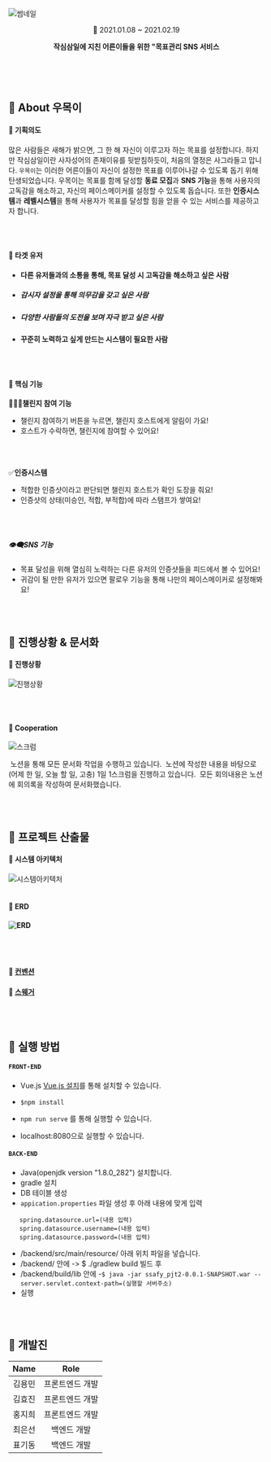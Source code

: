 ![썸네일](images/Woomoki썸네일.jpg)

<p align="center">📆 2021.01.08 ~ 2021.02.19 </p>

<p align="center">
	<strong>작심삼일에 지친 어른이들을 위한 "목표관리 SNS 서비스</strong>
    <br/>
    <br/>
</p>
<br/><br>

## 🌳 About 우목이

#### 🌱 기획의도

많은 사람들은 새해가 밝으면, 그 한 해 자신이 이루고자 하는 목표를 설정합니다.  하지만 작심삼일이란 사자성어의 존재이유를 뒷받침하듯이, 처음의 열정은 사그라들고 맙니다. `우목이`는 이러한 어른이들이 자신이 설정한 목표를 이루어나갈 수 있도록 돕기 위해 탄생되었습니다. 우목이는 목표를 함께 달성할 **동료 모집**과 **SNS 기능**을 통해 사용자의 고독감을 해소하고,  자신의 페이스메이커를 설정할 수 있도록 돕습니다. 또한  **인증시스템**과 **레벨시스템**을 통해 사용자가 목표를 달성할 힘을 얻을 수 있는 서비스를 제공하고자 합니다. 

</br>

</br>

#### 🌱 타겟 유저

- **다른 유저들과의 소통을 통해,  목표 달성 시 고독감을 해소하고 싶은 사람**

- ##### 감시자 설정을 통해 의무감을 갖고 싶은 사람

- ##### 다양한 사람들의 도전을 보며 자극 받고 싶은 사람

- **꾸준히 노력하고 싶게 만드는 시스템이 필요한 사람**

</br>

</br>

#### 🌱 핵심 기능

👩‍👩‍👦**챌린지 참여 기능**

- 챌린지 참여하기 버튼을 누르면, 챌린지 호스트에게 알림이 가요!
- 호스트가 수락하면, 챌린지에 참여할 수 있어요!

<br><br>

✅**인증시스템**

- 적합한 인증샷이라고 판단되면 챌린지 호스트가 확인 도장을 줘요!
- 인증샷의 상태(미승인, 적합, 부적합)에 따라 스탬프가 쌓여요!

<br><br>

##### 👁‍🗨SNS 기능

- 목표 달성을 위해 열심히 노력하는 다른 유저의 인증샷들을 피드에서 볼 수 있어요!
- 귀감이 될 만한 유저가 있으면 팔로우 기능을 통해 나만의 페이스메이커로 설정해봐요!

<br><br>

## 🌳 진행상황  &  문서화
#### 🌱 진행상황

![진행상황](images/진행상황.png)

<br><br>

#### 🌱 Cooperation
![스크럼](images/문서화.png)

​	노션을 통해 모든 문서화 작업을 수행하고 있습니다.
​	노션에 작성한 내용을 바탕으로(어제 한 일, 오늘 할 일, 고충) 1일 1스크럼을 진행하고 있습니다.
​	모든 회의내용은 노션에 회의록을 작성하여 문서화했습니다. 

<br><br>

## 🌳 프로젝트 산출물
#### 🌱 시스템 아키텍처

![시스템아키텍처](images/116650239-cdb37200-a9bb-11eb-9139-a66b5fe694b8.png)
<br><br>

#### 🌱 ERD

#### ![ERD](images/ERD.png)
<br><br>

#### 🌱 [컨벤션](https://www.notion.so/332cddb89bff4354b3aee8bc1d2746a8)
#### 🌱 [스웨거](https://www.notion.so/a4d59235ba6f4795b0c7677414e0d766)
<br><br>

## 🌳 실행 방법 


#### `FRONT-END`

- Vue.js [Vue.js 설치](https://kr.vuejs.org/v2/guide/index.html)를 통해 설치할 수 있습니다. 

- ``` $npm install ```

- ```npm run serve``` 를 통해 실행할 수 있습니다. 

- localhost:8080으로 실행할 수 있습니다.

  

#### `BACK-END`

- Java(openjdk version "1.8.0_282") 설치합니다.
- gradle 설치
- DB 테이블 생성
- ```appication.properties``` 파일 생성  후
아래 내용에 맞게 입력
```spring.datasource.driverClassName=com.mysql.cj.jdbc.Driver
   spring.datasource.url=(내용 입력)
   spring.datasource.username=(내용 입력)
   spring.datasource.password=(내용 입력)
```
- /backend/src/main/resource/ 아래 위치 파일을 넣습니다. 
- /backend/ 안에   ->   $ ./gradlew build 빌드 후
- /backend/build/lib 안에 
-```$ java -jar ssafy_pjt2-0.0.1-SNAPSHOT.war --server.servlet.context-path=(실행할 서버주소)```
- 실행

<br><br>

##  🌳 개발진 

| Name   | Role            |
| :----: | :-------------: |
| 김용민 | 프론트엔드 개발 |
|김효진|프론트엔드 개발|
|홍지희|프론트엔드 개발|
|최은선|백엔드 개발|
|표기동|백엔드 개발|



